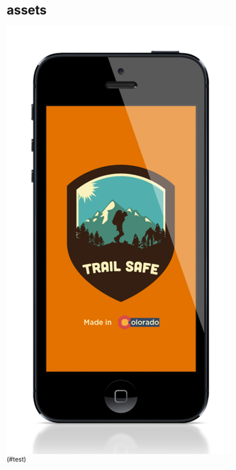 assets
======


![ScreenShot](https://github.com/TrailSafe/assets/blob/master/ScreenShots/TS1-Home_02.png)(#test)
